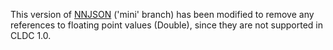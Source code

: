 This version of [NNJSON](https://github.com/shinovon/NNJSON/tree/mini) ('mini' branch) has been modified to remove any references to floating point values (Double), since they are not supported in CLDC 1.0.